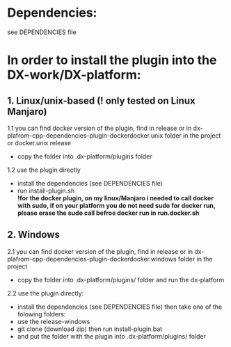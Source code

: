 # Dependencies:
   see DEPENDENCIES file  

# In order to install the plugin into the DX-work/DX-platform:  

## 1. Linux/unix-based (! only tested on Linux Manjaro)  

   1.1 you can find docker version of the plugin, find in release or in dx-plafrom-cpp-dependencies-plugin-dockerdocker.unix folder in the project or docker.unix release  
   - copy the folder into .dx-platform/plugins folder 
 
   1.2 use the plugin directly  
   - install the dependencies (see DEPENDENCIES file)   	
   - run install-plugin.sh  
**!for the docker plugin, on my linux/Manjaro i needed to call docker with sudo, if on your platform you do not need sudo for docker run, please erase the sudo call befroe docker run in run.docker.sh**

## 2. Windows  

   2.1 you can find docker version of the plugin, find in release or in dx-plafrom-cpp-dependencies-plugin-dockerdocker.windows folder in the project  
   - copy the folder into .dx-platform/plugins/ folder and run the dx-platform  

  2.2 use the plugin directly:  
   - install the dependencies (see DEPENDENCIES file) then take one of the folowing folders:
   - use the release-windows 
   - git clone (download zip) then run install-plugin.bat
   - and put the folder with the plugin into .dx-platform/plugins/ folder
     
     
     
     
     
     

